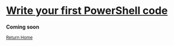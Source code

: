 # [Write your first PowerShell code](https://docs.microsoft.com/en-us/learn/modules/powershell-write-first/)

**Coming soon**

<sup>[Return Home](/README.md)</sup>